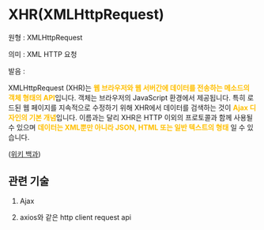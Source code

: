 # XHR(XMLHttpRequest)

원형 : XMLHttpRequest

의미  : XML HTTP 요청

발음 : 

XMLHttpRequest (XHR)는 <span style="color:#FFBF00; font-weight:bold;">웹 브라우저와 웹 서버간에 데이터를 전송하는 메소드의 객체 형태의 API</span>입니다. 객체는 브라우저의 JavaScript 환경에서 제공됩니다. 특히 로드된 웹 페이지를 지속적으로 수정하기 위해 XHR에서 데이터를 검색하는 것이 <span style="color:#FFBF00; font-weight:bold;">Ajax 디자인의 기본 개념</span>입니다. 이름과는 달리 XHR은 HTTP 이외의 프로토콜과 함께 사용될 수 있으며 <span style="color:#FFBF00; font-weight:bold;">데이터는 XML뿐만 아니라 JSON, HTML 또는 일반 텍스트의 형태</span> 일 수 있습니다.

([위키 백과](https://en.wikipedia.org/wiki/XMLHttpRequest))

## 관련 기술
1. Ajax

2. axios와 같은 http client request api 


